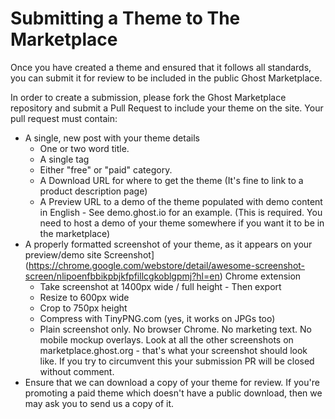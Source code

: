 # Submitting a Theme to The Marketplace

Once you have created a theme and ensured that it follows all standards, you can submit it for review to be included in the public Ghost Marketplace.

In order to create a submission, please fork the Ghost Marketplace repository and submit a Pull Request to include your theme on the site. Your pull request must contain:

- A single, new post with your theme details
    - One or two word title.
    - A single tag
    - Either "free" or "paid" category.
    - A Download URL for where to get the theme (It's fine to link to a product description page)
    - A Preview URL to a demo of the theme populated with demo content in English - See demo.ghost.io for an example. (This is required. You need to host a demo of your theme somewhere if you want it to be in the marketplace)
- A properly formatted screenshot of your theme, as it appears on your preview/demo site Screenshot](https://chrome.google.com/webstore/detail/awesome-screenshot-screen/nlipoenfbbikpbjkfpfillcgkoblgpmj?hl=en) Chrome extension
    - Take screenshot at 1400px wide / full height - Then export
    - Resize to 600px wide
    - Crop to 750px height
    - Compress with TinyPNG.com (yes, it works on JPGs too)
    - Plain screenshot only.
    No browser Chrome. No marketing text. No mobile mockup overlays. Look at all the other screenshots on marketplace.ghost.org - that's what your screenshot should look like. If you try to circumvent this your submission PR will be closed without comment.
- Ensure that we can download a copy of your theme for review. If you're promoting a paid theme which doesn't have a public download, then we may ask you to send us a copy of it.
